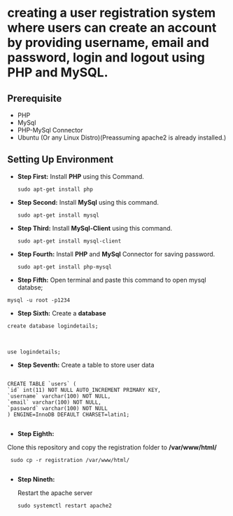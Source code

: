#  creating a user registration system where users can create an account by providing username, email and password, login and logout using PHP and MySQL.

## Prerequisite
* PHP
* MySql
* PHP-MySql Connector
* Ubuntu (Or any Linux Distro)(Preassuming apache2 is already installed.)

## Setting Up Environment

* **Step First:**
  Install **PHP** using this Command.
  
  ```
  sudo apt-get install php
  ```
  
* **Step Second:**
  Install **MySql** using this command.
  
  ```
  sudo apt-get install mysql
  
  ```
* **Step Third:**
  Install **MySql-Client** using this command.
  
  ```
  sudo apt-get install mysql-client
  
  ```
* **Step Fourth:**
  Install **PHP** and **MySql** Connector for saving password.
  
  ```
  sudo apt-get install php-mysql
  ```
 
 * **Step Fifth:**
  Open terminal and paste this command to open mysql databse;
 ```
 mysql -u root -p1234
 
 ```
 * **Step Sixth:**
  Create a **database**
  ```
  create database logindetails;
  ```
  </br>
  
  ```
  use logindetails;
  
  ```
  * **Step Seventh:**
  Create a table to store user data
  
  ```
  
  CREATE TABLE `users` (
  `id` int(11) NOT NULL AUTO_INCREMENT PRIMARY KEY,
  `username` varchar(100) NOT NULL,
  `email` varchar(100) NOT NULL,
  `password` varchar(100) NOT NULL
) ENGINE=InnoDB DEFAULT CHARSET=latin1;


```
 * **Step Eighth:**
 
  Clone this repository and copy the registration folder to **/var/www/html/**
 ```
  sudo cp -r registration /var/www/html/
  
 ```
 
* **Step Nineth:**

  Restart the apache server
  
  ```
  sudo systemctl restart apache2
  
 ```
